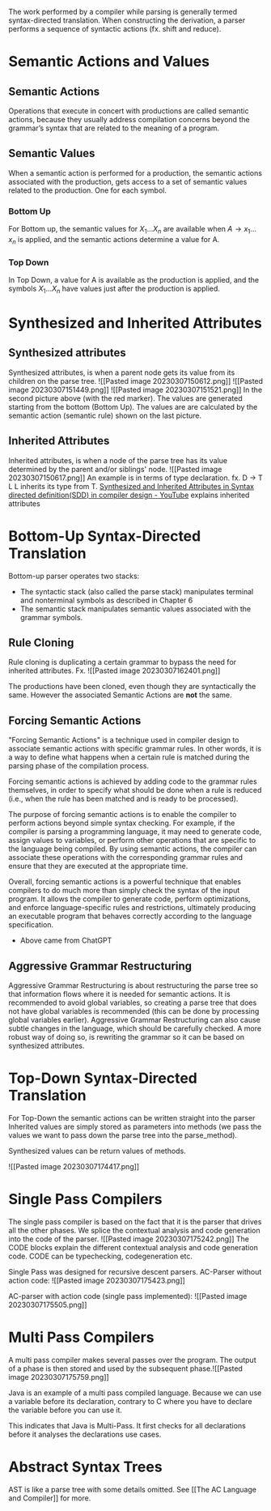 The work performed by a compiler while parsing is generally termed syntax-directed translation. When constructing the derivation, a parser performs a sequence of syntactic actions (fx. shift and reduce).

# Semantic Actions and Values
## Semantic Actions
Operations that execute in concert with productions are called semantic actions, because they usually address compilation concerns beyond the grammar’s syntax that are related to the meaning of a program.

## Semantic Values
When a semantic action is performed for a production, the semantic actions associated with the production, gets access to a set of semantic values related to the production. One for each symbol.

### Bottom Up
For Bottom up, the semantic values for $X_{1}\dots X_{n}$ are available when $A\to x_{1}\dots x_{n}$ is applied, and the semantic actions determine a value for A.

### Top Down
In Top Down, a value for A is available as the production is applied, and the symbols $X_{1}\dots X_{n}$ have values just after the production is applied.



# Synthesized and Inherited Attributes

## Synthesized attributes
Synthesized attributes, is when a parent node gets its value from its children on the parse tree.
![[Pasted image 20230307150612.png]]
![[Pasted image 20230307151449.png]]
![[Pasted image 20230307151521.png]]
In the second picture above (with the red marker). The values are generated starting from the bottom (Bottom Up). The values are are calculated by the semantic action (semantic rule) shown on the last picture. 
## Inherited Attributes
Inherited attributes, is when a node of the parse tree has its value determined by the parent and/or siblings' node.
![[Pasted image 20230307150617.png]]
An example is in terms of type declaration. fx. D -> T L
L inherits its type from T.
[Synthesized and Inherited Attributes in Syntax directed definition(SDD) in compiler design - YouTube](https://youtu.be/Fk9GtuHaCHM?t=972) explains inherited attributes


# Bottom-Up Syntax-Directed Translation
Bottom-up parser operates two stacks:
* The syntactic stack (also called the parse stack) manipulates terminal and nonterminal symbols as described in Chapter 6 
* The semantic stack manipulates semantic values associated with the grammar symbols.



## Rule Cloning
Rule cloning is duplicating a certain grammar to bypass the need for inherited attributes. Fx. ![[Pasted image 20230307162401.png]]

The productions have been cloned, even though they are syntactically the same. However the associated Semantic Actions are **not** the same.

## Forcing Semantic Actions
"Forcing Semantic Actions" is a technique used in compiler design to associate semantic actions with specific grammar rules. In other words, it is a way to define what happens when a certain rule is matched during the parsing phase of the compilation process.

Forcing semantic actions is achieved by adding code to the grammar rules themselves, in order to specify what should be done when a rule is reduced (i.e., when the rule has been matched and is ready to be processed).

The purpose of forcing semantic actions is to enable the compiler to perform actions beyond simple syntax checking. For example, if the compiler is parsing a programming language, it may need to generate code, assign values to variables, or perform other operations that are specific to the language being compiled. By using semantic actions, the compiler can associate these operations with the corresponding grammar rules and ensure that they are executed at the appropriate time.

Overall, forcing semantic actions is a powerful technique that enables compilers to do much more than simply check the syntax of the input program. It allows the compiler to generate code, perform optimizations, and enforce language-specific rules and restrictions, ultimately producing an executable program that behaves correctly according to the language specification.

 - Above came from ChatGPT

## Aggressive Grammar Restructuring
Aggressive Grammar Restructuring is about restructuring the parse tree so that information flows where it is needed for semantic actions. It is recommended to avoid global variables, so creating a parse tree that does not have global variables is recommended (this can be done by processing global variables earlier). Aggressive Grammar Restructuring can also cause subtle changes in the language, which should be carefully checked. A more robust way of doing so, is rewriting the grammar so it can be based on synthesized attributes.

# Top-Down Syntax-Directed Translation
For Top-Down the semantic actions can be written straight into the parser
Inherited values are simply stored as parameters into methods (we pass the values we want to pass down the parse tree into the parse_method).


Synthesized values can be return values of methods.

![[Pasted image 20230307174417.png]]



# Single Pass Compilers
The single pass compiler is based on the fact that it is the parser that drives all the other phases. We splice the contextual analysis and code generation into the code of the parser.
![[Pasted image 20230307175242.png]]
The CODE blocks explain the different contextual analysis and code generation code. CODE can be typechecking, codegeneration etc.

Single Pass was designed for recursive descent parsers.
AC-Parser without action code:
![[Pasted image 20230307175423.png]]

AC-parser with action code (single pass implemented):
![[Pasted image 20230307175505.png]]

# Multi Pass Compilers
A multi pass compiler makes several passes over the program. The output of a phase is then stored and used by the subsequent phase.![[Pasted image 20230307175759.png]]

Java is an example of a multi pass compiled language. Because we can use a variable before its declaration, contrary to C where you have to declare the variable before you can use it.

This indicates that Java is Multi-Pass. It first checks for all declarations before it analyses the declarations use cases.

# Abstract Syntax Trees
AST is like a parse tree with some details omitted.
See [[The AC Language and Compiler]] for more.


